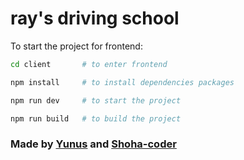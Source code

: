 # ray's driving school

To start the project for frontend:

```bash
cd client       # to enter frontend
```

```bash
npm install     # to install dependencies packages
```

```bash
npm run dev     # to start the project
```

```bash
npm run build   # to build the project
```

### Made by [Yunus](https://github.com/theyuunus) and [Shoha-coder](https://github.com/Shoha-Coder)